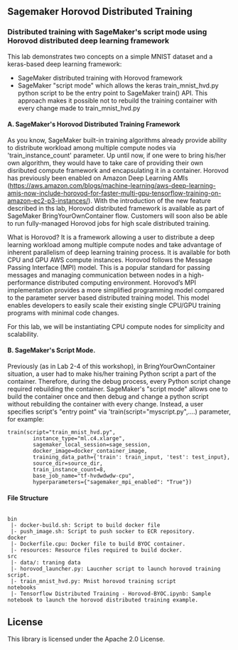 ## Sagemaker Horovod Distributed Training

### Distributed training with SageMaker's script mode using Horovod distributed deep learning framework

This lab demonstrates two concepts on a simple MNIST dataset and a keras-based deep learning framework:
- SageMaker distributed training with Horovod framework
- SageMaker "script mode" which allows the keras train_mnist_hvd.py python script to be the entry point to SageMaker train() API. This approach makes it possible not to rebuild the training container with every change made to train_mnist_hvd.py

#### A. SageMaker's Horovod Distributed Training Framework 

As you know, SageMaker built-in training algorithms already provide ability to distribute workload among multiple compute nodes via 'train_instance_count' parameter. Up until now, if one were to bring his/her own algorithm, they would have to take care of providing their own disributed compute framework and encapsulating it in a container. Horovod has previously been enabled on Amazon Deep Learning AMIs 
(https://aws.amazon.com/blogs/machine-learning/aws-deep-learning-amis-now-include-horovod-for-faster-multi-gpu-tensorflow-training-on-amazon-ec2-p3-instances/). 
With the introduction of the new feature described in ths lab, Horovod distributed framework is available as part of SageMaker BringYourOwnContainer flow. Customers will soon also be able to run fully-managed Horovod jobs for high scale distributed training. 

What is Horovod? It is a framework allowing a user to distribute a deep learning workload among multiple compute nodes and take advantage of inherent parallelism of deep learning training process. It is available for both CPU and GPU AWS compute instances. Horovod follows the Message Passing Interface (MPI) model. This is a popular standard for passing messages and managing communication between nodes in a high-performance distributed computing environment. Horovod’s MPI implementation provides a more simplified programming model compared to the parameter server based distributed training model. This model enables developers to easily scale their existing single CPU/GPU training programs with minimal code changes.

For this lab, we will be instantiating CPU compute nodes for simplicity and scalability. 

#### B. SageMaker's Script Mode.
Previously (as in Lab 2-4 of this workshop), in BringYourOwnContainer situation, a user had to make his/her training Python script a part of the container. Therefore, during the debug process, every Python script change required rebuilding the container. SageMaker's "script mode" allows one to build the container once and then debug and change a python script  without rebuilding the container with every change. Instead, a user specifies script's "entry point" via 'train(script="myscript.py",....) parameter, for example:
```
train(script="train_mnist_hvd.py",
        instance_type="ml.c4.xlarge",
        sagemaker_local_session=sage_session,
        docker_image=docker_container_image,
        training_data_path={'train': train_input, 'test': test_input},
        source_dir=source_dir,
        train_instance_count=8,
        base_job_name="tf-hvdwdwdw-cpu",
        hyperparameters={"sagemaker_mpi_enabled": "True"})
```

#### File Structure

```buildoutcfg

bin
 |- docker-build.sh: Script to build docker file
 |- push_image.sh: Script to push socker to ECR repository.
docker
 |- Dockerfile.cpu: Docker file to build BYOC container.
 |- resources: Resource files required to build docker.
src
 |- data/: traning data
 |- horovod_launcher.py: Laucnher script to launch horovod training script.
 |- train_mnist_hvd.py: Mnist horovod training script 
notebooks
 |- Tensorflow Distributed Training - Horovod-BYOC.ipynb: Sample notebook to launch the horovod distributed training example. 
```

## License

This library is licensed under the Apache 2.0 License. 
